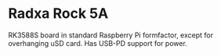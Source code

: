 # Radxa Rock 5A

RK3588S board in standard Raspberry Pi formfactor, except for overhanging uSD card. Has USB-PD support for power.
